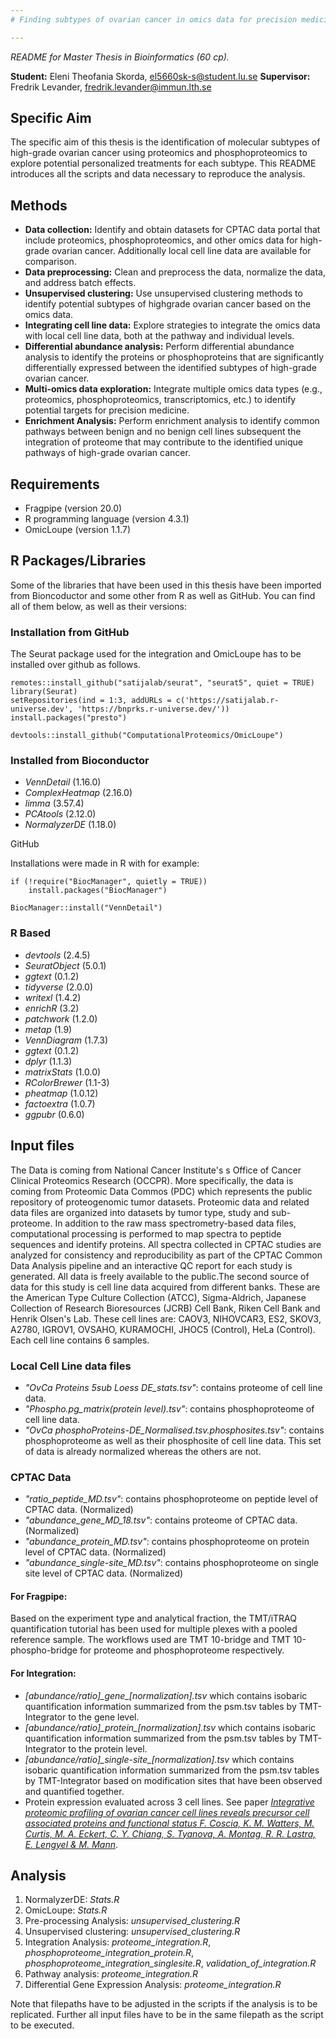 ```yaml
---
# Finding subtypes of ovarian cancer in omics data for precision medicine

---
```

*README for Master Thesis in Bioinformatics (60 cp).*

**Student:** Eleni Theofania Skorda, <el5660sk-s@student.lu.se>
**Supervisor:** Fredrik Levander, <fredrik.levander@immun.lth.se>

## Specific Aim

The specific aim of this thesis is the identification of molecular subtypes of high-grade ovarian cancer using proteomics and phosphoproteomics to explore potential personalized treatments for each subtype. This README introduces all the scripts and data necessary to reproduce the analysis.

## Methods

* **Data collection:** Identify and obtain datasets for CPTAC data portal that include proteomics, phosphoproteomics, and other omics data for high-grade ovarian cancer. Additionally local cell line data are available for comparison.
* **Data preprocessing:** Clean and preprocess the data, normalize the data, and address batch effects.
* **Unsupervised clustering:** Use unsupervised clustering methods to identify potential subtypes of highgrade ovarian cancer based on the omics data.
* **Integrating cell line data:** Explore strategies to integrate the omics data with local cell line data, both at the pathway and individual levels.
* **Differential abundance analysis:** Perform differential abundance analysis to identify the proteins or phosphoproteins that are significantly differentially expressed between the identified subtypes of high-grade ovarian cancer.
* **Multi-omics data exploration:** Integrate multiple omics data types (e.g., proteomics, phosphoproteomics, transcriptomics, etc.) to identify potential targets for precision medicine.
* **Enrichment Analysis:** Perform enrichment analysis to identify common pathways between benign and no benign cell lines subsequent the integration of proteome that may contribute to the identified unique pathways of high-grade ovarian cancer.

## Requirements

* Fragpipe (version 20.0)
* R programming language (version 4.3.1)
* OmicLoupe (version 1.1.7)

## R Packages/Libraries
Some of the libraries that have been used in this thesis have been imported from Bioncoductor and some other from R as well as GitHub. You can find all of them below, as well as their versions:


### Installation from GitHub
The Seurat package used for the integration and OmicLoupe has to be installed over github as follows.
  ```{R}
  remotes::install_github("satijalab/seurat", "seurat5", quiet = TRUE)
  library(Seurat)
  setRepositories(ind = 1:3, addURLs = c('https://satijalab.r-universe.dev', 'https://bnprks.r-universe.dev/'))
  install.packages("presto")
  
  devtools::install_github("ComputationalProteomics/OmicLoupe")
  ```

### Installed from Bioconductor

*  *VennDetail* (1.16.0)
*  *ComplexHeatmap* (2.16.0)
*  *limma* (3.57.4)
*  *PCAtools* (2.12.0)
*  *NormalyzerDE* (1.18.0)

 GitHub

  Installations were made in R with for example:
  ```
  if (!require("BiocManager", quietly = TRUE))
      install.packages("BiocManager")

  BiocManager::install("VennDetail")
  
  ```

### R Based
* *devtools* (2.4.5)
* *SeuratObject* (5.0.1)
* *ggtext* (0.1.2)
* *tidyverse* (2.0.0) 
* *writexl* (1.4.2)
* *enrichR* (3.2)
* *patchwork* (1.2.0)
* *metap* (1.9)
* *VennDiagram* (1.7.3)
* *ggtext* (0.1.2)
* *dplyr* (1.1.3)
* *matrixStats* (1.0.0)
* *RColorBrewer* (1.1-3)
* *pheatmap* (1.0.12)
* *factoextra* (1.0.7)
* *ggpubr* (0.6.0)


## Input files

The Data is coming from National Cancer Institute's s Office of Cancer Clinical Proteomics Research (OCCPR). More specifically, the data is coming from Proteomic Data Commos (PDC) which represents the public repository of proteogenomic tumor datasets.  Proteomic data and related data files are organized into datasets by tumor type, study and sub-proteome. 
In addition to the raw mass spectrometry-based data files, computational processing is performed to map spectra to peptide sequences and identify proteins. All spectra collected in CPTAC studies are analyzed for consistency and reproducibility as part of the CPTAC Common Data Analysis pipeline and an interactive QC report for each study is generated. All data is freely available to the public.The second source of data for this study is cell line data acquired from different banks. These are the American Type Culture Collection (ATCC), Sigma-Aldrich, Japanese Collection of Research Bioresources (JCRB) Cell Bank, Riken Cell Bank and Henrik Olsen's Lab. These cell lines are: CAOV3, NIHOVCAR3, ES2, SKOV3, A2780, IGROV1, OVSAHO, KURAMOCHI, JHOC5 (Control), HeLa (Control). Each cell line contains 6 samples.

### Local Cell Line data files

* *"OvCa Proteins 5sub Loess DE_stats.tsv"*: contains proteome of cell line data.
* *"Phospho.pg_matrix(protein level).tsv"*: contains phosphoproteome of cell line data.
* *"OvCa phosphoProteins-DE_Normalised.tsv.phosphosites.tsv"*: contains phosphoproteome as well as their phosphosite of cell line data. This set of data is already normalized whereas the others are not.

### CPTAC Data

* *"ratio_peptide_MD.tsv"*: contains phosphoproteome on peptide level of CPTAC data. (Normalized)
* *"abundance_gene_MD_18.tsv"*: contains proteome of CPTAC data. (Normalized)
* *"abundance_protein_MD.tsv"*: contains phosphoproteome on protein level of CPTAC data. (Normalized)
* *"abundance_single-site_MD.tsv"*: contains phosphoproteome on single site level of CPTAC data. (Normalized)

#### For Fragpipe:

Based on the experiment type and analytical fraction, the TMT/iTRAQ quantification tutorial has been used for multiple plexes with a pooled reference sample. The workflows used are TMT 10-bridge and TMT 10-phospho-bridge for proteome and phosphoproteome respectively.

#### For Integration:

* *[abundance/ratio]_gene\_[normalization].tsv* which contains isobaric quantification information summarized from the psm.tsv tables by TMT-Integrator to the gene level.
* *[abundance/ratio]\_protein\_[normalization].tsv* which contains isobaric quantification information summarized from the psm.tsv tables by TMT-Integrator to the protein level.
* *[abundance/ratio]\_single-site\_[normalization].tsv* which contains isobaric quantification information summarized from the psm.tsv tables by TMT-Integrator based on modification sites that have been observed and quantified together.
* Protein expression evaluated across 3 cell lines. See paper [*Integrative proteomic profiling of ovarian cancer cell lines reveals precursor cell associated proteins and functional status F. Coscia, K. M. Watters, M. Curtis, M. A. Eckert, C. Y. Chiang, S. Tyanova, A. Montag, R. R. Lastra, E. Lengyel & M. Mann*](https://www.nature.com/articles/ncomms12645).

## Analysis

1. NormalyzerDE: *Stats.R*
2. OmicLoupe: *Stats.R*
3. Pre-processing Analysis: *unsupervised_clustering.R*
4. Unsupervised clustering: *unsupervised_clustering.R*
5. Integration Analysis: *proteome_integration.R*, *phosphoproteome_integration_protein.R*, *phosphoproteome_integration_singlesite.R*, *validation_of_integration.R*
7. Pathway analysis: *proteome_integration.R*
8. Differential Gene Expression Analysis: *proteome_integration.R*

Note that filepaths have to be adjusted in the scripts if the analysis is to be replicated. Further all input files have to be in the same filepath as the script to be executed.
